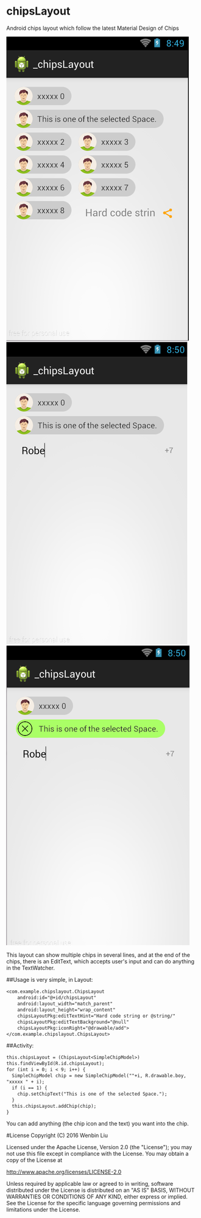 # chipsLayout
Android chips layout which follow the latest Material Design of Chips

![image](https://raw.githubusercontent.com/chinalwb/chipsLayout/master/imgs/P1.png)
![image](https://raw.githubusercontent.com/chinalwb/chipsLayout/master/imgs/P2.png)
![image](https://raw.githubusercontent.com/chinalwb/chipsLayout/master/imgs/P3.png)

This layout can show multiple chips in several lines, and at the end of the chips, 
there is an EditText, which accepts user's input and can do anything in the TextWatcher.

##Usage is very simple, in Layout:

    <com.example.chipslayout.ChipsLayout
        android:id="@+id/chipsLayout"
        android:layout_width="match_parent"
        android:layout_height="wrap_content"
        chipsLayoutPkg:editTextHint="Hard code string or @string/"
        chipsLayoutPkg:editTextBackground="@null"
        chipsLayoutPkg:iconRight="@drawable/add">
    </com.example.chipslayout.ChipsLayout>
    

##Activity:
  
    this.chipsLayout = (ChipsLayout<SimpleChipModel>) this.findViewById(R.id.chipsLayout);
    for (int i = 0; i < 9; i++) {
      SimpleChipModel chip = new SimpleChipModel(""+i, R.drawable.boy, "xxxxx " + i);
      if (i == 1) {
        chip.setChipText("This is one of the selected Space.");
      }
      this.chipsLayout.addChip(chip);
    }
    
    
You can add anything (the chip icon and the text) you want into the chip.


#License
Copyright (C) 2016 Wenbin Liu

Licensed under the Apache License, Version 2.0 (the "License");
you may not use this file except in compliance with the License.
You may obtain a copy of the License at

   http://www.apache.org/licenses/LICENSE-2.0

Unless required by applicable law or agreed to in writing, software
distributed under the License is distributed on an "AS IS" BASIS,
WITHOUT WARRANTIES OR CONDITIONS OF ANY KIND, either express or implied.
See the License for the specific language governing permissions and
limitations under the License.
